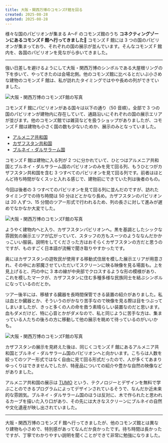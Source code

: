 ```yaml
---
title: 大阪・関西万博のコモンズF館を回る
created: 2025-08-28
updated: 2025-08-28
---
```


様々な国のパビリオンが集まる A～F のコモンズ館のうち **コネクティングゾーンにあるコモンズ F 館へ行ってきました🎌** コモンズ F 館には 3 つの国のパビリオンが集まっており、それぞれの国の展示が並んでいます。そんなコモンズ F 館内を、各国のパビリオンを見ながら歩いてきました。

---

強い日差しを避けるようにして大阪・関西万博のシンボルである大屋根リングの下を歩いて、やってきたのは会場北側。他のコモンズ館に比べるとだいぶ小さめな建物のコモンズ F 館は、私が訪れたタイミングではやや長めの列ができていました。

![大阪・関西万博のコモンズF館の写真](864fbf3e-8ac7-4c9f-fe2b-496770aefa00)

コモンズ F 館にパビリオンがある国々は以下の通り（50 音順）。全部で 3 つの国のパビリオンが建物内に存在していて、通路沿いにそれぞれの国の展示エリアが並びます。他のコモンズ館では雑貨などを扱うショップがありましたが、コモンズ F 館は建物も小さく国の数も少ないためか、展示のみとなっていました。

- [アルメニア共和国](https://www.expovisitors.expo2025.or.jp/pavilions/eb53f062-8938-4cd9-bfd8-9ba36ee3b77c)
- [カザフスタン共和国](https://www.expovisitors.expo2025.or.jp/pavilions/fa3a777b-a6ac-492b-bdb7-60d8e15e6f84)
- [ブルネイ・ダルサラーム国](https://www.expovisitors.expo2025.or.jp/pavilions/e29abd40-3a91-4fe0-89af-76474ae15d34)

コモンズ F 館は建物に入る列が 2 つに分かれていて、ひとつはアルメニア共和国とブルネイ・ダルサラーム国のパビリオンのみを見て回る列、もうひとつがカザフスタン共和国を含む 3 つすべてのパビリオンを見て回る列です。前者はほとんど待ち時間がなくスッと入れる感じで、建物前にできていた列は後者のもの。

今回は後者の 3 つすべてのパビリオンを見て回る列に並んだのですが、訪れたタイミングでの待ち時間は 50 分ほどとかなり長め。カザフスタンのパビリオンは 20 人ずつ、15 分間のツアー形式で行われるため、列の長さに対して進みが遅めでなかなか大変でした。

![大阪・関西万博のコモンズF館の写真](e4be70cf-6407-4455-d0f0-9047c5336400)

ようやく建物内へと入り、カザフスタンパビリオンへ。黒を基調としたシックな雰囲気の展示エリアが広がっていて、スタッフの方もスーツのようななんだかかっこいい服装。説明をしてくださった方はおそらくカザフスタンの方だと思うのですが、ものすごく日本語が流暢で聞き取りやすかったです。

奥にはカザフスタンの遊牧民が使用する移動式住居を模した展示エリアが用意され、その中にお邪魔させていただいてスクリーンに映る映像を見る場面も。上を見上げると、円の中に 3 本の線が中央部でクロスするような形の模様があり、これを模したマークが、カザフスタンに住む多種多様な民族同士を結ぶシンボルになっているのだとか。

ツアー後半には、移植する臓器を長時間保管できる装置の紹介がありました。私は血とか臓器とか、そういうのがかなり苦手なので映像を見る際は目をつぶってしまいましたが、きっと多くの人の命を救う素晴らしい装置なのだと思います。血もダメだけど、特に心音とかがダメなので、私と同じように苦手な方は、集まっている人たちの後ろの方に移動して他の展示を眺めて待っているのがいいかも。

![大阪・関西万博のコモンズF館の写真](8e387584-c3f1-4f45-162a-2087ecfe9c00)

カザフスタンの展示を見終えた後は、同じくコモンズ F 館にあるアルメニア共和国とブルネイ・ダルサラーム国のパビリオンへと向かいます。こちらは人数を絞ってのツアー形式ではなく自由に見て回る形式だったので、人が多くてあまりゆっくりはできませんでしたが、特産品についての紹介や豊かな自然の映像などがありました。

アルメニア共和国の展示は [TUMO](https://tumo.org/) という、テクノロジーとデザインを無料で学ぶことのできるプログラムによってデザインされているそうで、なんだか近未来的な雰囲気。ブルネイ・ダルサラーム国のほうは反対に、木で作られたと思われるカーブを描いた入り口があり、その先には大きなスクリーンにブルネイの自然や文化遺産が映し出されていました。

---

大阪・関西万博のコモンズ F 館へ行ってきましたが、他のコモンズ館とは異なり建物も小さめで、特別感があってなんだか良かったです。待ち時間は長かったですが、丁寧でわかりやすい説明を聞くことができて非常に勉強になりました。
